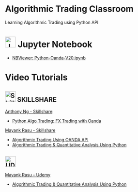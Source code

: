 # Algorithmic Trading Classroom
Learning Algorithmic Trading using Python API

# <img src="https://jupyter.org/assets/nav_logo.svg" alt="Jupyter Notebook" width="35"/> Jupyter Notebook #

- [NBViewer: Python-Oanda-V20.ipynb](https://nbviewer.jupyter.org/github/jansenicus/algorithmic-trading-classroom/blob/master/notebooks/Python-Oanda-V20.ipynb)

# Video Tutorials #

## <img src="https://static.skillshare.com/uploads/users/6595003/user-image-small.png" alt="Skillshare" width="35"/> SKILLSHARE ##

[Anthony Ng - Skillshare](https://www.skillshare.com/profile/Anthony-Ng/4926488):

- [Python Algo Trading: FX Trading with Oanda](https://www.skillshare.com/classes/Python-Algo-Trading-FX-Trading-with-Oanda/2024083035) 

[Mayank Rasu - Skillshare](https://www.skillshare.com/profile/Mayank-Rasu/7995039)

- [Algorithmic Trading Using OANDA API](https://www.skillshare.com/classes/Algorithmic-Trading-Using-OANDA-API/1413782879)
- [Algorithmic Trading & Quantitative Analysis Using Python](https://www.skillshare.com/classes/Algorithmic-Trading-Quantitative-Analysis-Using-Python/5561706)

## <img src="https://www.udemy.com/staticx/udemy/images/v6/logo-coral.svg" alt="UDEMY" height="35"/> ##

[Mayank Rasu - Udemy](https://www.udemy.com/user/mayank-rasu/)
- [Algorithmic Trading & Quantitative Analysis Using Python](https://www.udemy.com/course/algorithmic-trading-quantitative-analysis-using-python/)



